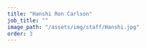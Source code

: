 ```yaml
---
title: "Hanshi Ron Carlson"
job_title: ""
image_path: "/assets/img/staff/Hanshi.jpg"
order: 3
---
```

